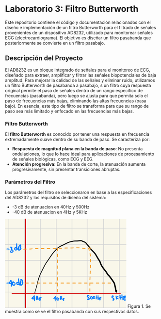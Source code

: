 # Laboratorio 3: Filtro Butterworth

Este repositorio contiene el código y documentación relacionados con el diseño e implementación de un filtro Butterworth para el filtrado de señales provenientes de un dispositivo AD8232, utilizado para monitorear señales ECG (electrocardiograma). El objetivo es diseñar un filtro pasabanda que posteriormente se convierte en un filtro pasabajo.

## Descripción del Proyecto

El AD8232 es un bloque integrado de señales para el monitoreo de ECG, diseñado para extraer, amplificar y filtrar las señales biopotenciales de baja amplitud. Para mejorar la calidad de las señales y eliminar ruido, utilizamos un filtro Butterworth de pasabanda a pasabajo, s un filtro cuya respuesta original permite el paso de señales dentro de un rango específico de frecuencias (pasabanda), pero luego se ajusta para que permita solo el paso de frecuencias más bajas, eliminando las altas frecuencias (pasa bajo). En esencia, este tipo de filtro se transforma para que su rango de paso sea más limitado y enfocado en las frecuencias más bajas.

### Filtro Butterworth

El **filtro Butterworth** es conocido por tener una respuesta en frecuencia extremadamente suave dentro de su banda de paso. Se caracteriza por:

- **Respuesta de magnitud plana en la banda de paso**: No presenta ondulaciones, lo que lo hace ideal para aplicaciones de procesamiento de señales biológicas, como ECG y EEG.
- **Atención progresiva**: En la banda de corte, la atenuación aumenta progresivamente, sin presentar transiciones abruptas.

### Parámetros del Filtro

Los parámetros del filtro se seleccionaron en base a las especificaciones del AD8232 y los requisitos de diseño del sistema:

-  -3 dB de atenuacion en 40Hz y 500Hz 
-  -40 dB de atenuacion en 4Hz y 5KHz

<img src="WhatsApp Image 2024-10-03 at 9.02.50 PM.jpeg" alt="Descripción de la imagen" width="400"/>
Figura 1. Se muestra como se ve el filtro pasabanda con sus respectivos datos.

